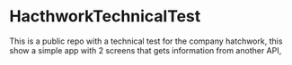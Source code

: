 # HacthworkTechnicalTest
This is a public repo with a technical test for the company hatchwork, this show a simple app with 2 screens that gets information from another API, 

